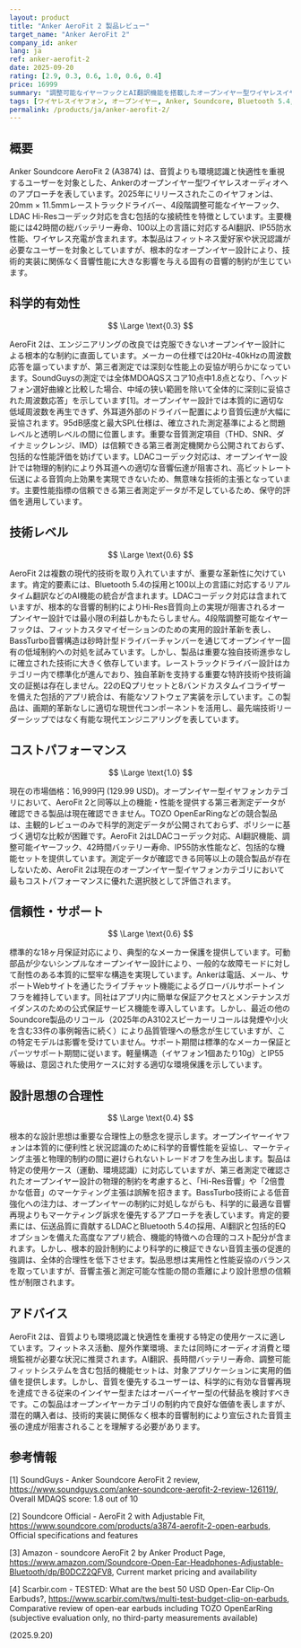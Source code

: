 ```yaml
---
layout: product
title: "Anker AeroFit 2 製品レビュー"
target_name: "Anker AeroFit 2"
company_id: anker
lang: ja
ref: anker-aerofit-2
date: 2025-09-20
rating: [2.9, 0.3, 0.6, 1.0, 0.6, 0.4]
price: 16999
summary: "調整可能なイヤーフックとAI翻訳機能を搭載したオープンイヤー型ワイヤレスイヤフォン。包括的な機能セットにも関わらず、オープンイヤー設計の根本的な制約により科学的に有効な音響性能の実現が阻害されています"
tags: [ワイヤレスイヤフォン, オープンイヤー, Anker, Soundcore, Bluetooth 5.4, LDAC, AI翻訳]
permalink: /products/ja/anker-aerofit-2/
---
```


## 概要

Anker Soundcore AeroFit 2 (A3874) は、音質よりも環境認識と快適性を重視するユーザーを対象とした、Ankerのオープンイヤー型ワイヤレスオーディオへのアプローチを表しています。2025年にリリースされたこのイヤフォンは、20mm × 11.5mmレーストラックドライバー、4段階調整可能なイヤーフック、LDAC Hi-Resコーデック対応を含む包括的な接続性を特徴としています。主要機能には42時間の総バッテリー寿命、100以上の言語に対応するAI翻訳、IP55防水性能、ワイヤレス充電が含まれます。本製品はフィットネス愛好家や状況認識が必要なユーザーを対象としていますが、根本的なオープンイヤー設計により、技術的実装に関係なく音響性能に大きな影響を与える固有の音響的制約が生じています。

## 科学的有効性

$$ \Large \text{0.3} $$

AeroFit 2は、エンジニアリングの改良では克服できないオープンイヤー設計による根本的な制約に直面しています。メーカーの仕様では20Hz-40kHzの周波数応答を謳っていますが、第三者測定では深刻な性能上の妥協が明らかになっています。SoundGuysの測定では全体MDOAQSスコア10点中1.8点となり、「ヘッドフォン選好曲線と比較した場合、中域の狭い範囲を除いて全体的に深刻に妥協された周波数応答」を示しています[1]。オープンイヤー設計では本質的に適切な低域周波数を再生できず、外耳道外部のドライバー配置により音質伝達が大幅に妥協されます。95dB感度と最大SPL仕様は、確立された測定基準によると問題レベルと透明レベルの間に位置します。重要な音質測定項目（THD、SNR、ダイナミックレンジ、IMD）は信頼できる第三者測定機関から公開されておらず、包括的な性能評価を妨げています。LDACコーデック対応は、オープンイヤー設計では物理的制約により外耳道への適切な音響伝達が阻害され、高ビットレート伝送による音質向上効果を実現できないため、無意味な技術的主張となっています。主要性能指標の信頼できる第三者測定データが不足しているため、保守的評価を適用しています。

## 技術レベル

$$ \Large \text{0.6} $$

AeroFit 2は複数の現代的技術を取り入れていますが、重要な革新性に欠けています。肯定的要素には、Bluetooth 5.4の採用と100以上の言語に対応するリアルタイム翻訳などのAI機能の統合が含まれます。LDACコーデック対応は含まれていますが、根本的な音響的制約によりHi-Res音質向上の実現が阻害されるオープンイヤー設計では最小限の利益しかもたらしません。4段階調整可能なイヤーフックは、フィットカスタマイゼーションのための実用的設計革新を表し、BassTurbo音響構造は砂時計型ドライバーチャンバーを通じてオープンイヤー固有の低域制約への対処を試みています。しかし、製品は重要な独自技術進歩なしに確立された技術に大きく依存しています。レーストラックドライバー設計はカテゴリー内で標準化が進んでおり、独自革新を支持する重要な特許技術や技術論文の証拠は存在しません。22のEQプリセットと8バンドカスタムイコライザーを備えた包括的アプリ統合は、有能なソフトウェア実装を示しています。この製品は、画期的革新なしに適切な現世代コンポーネントを活用し、最先端技術リーダーシップではなく有能な現代エンジニアリングを表しています。

## コストパフォーマンス

$$ \Large \text{1.0} $$

現在の市場価格：16,999円 (129.99 USD)。オープンイヤー型イヤフォンカテゴリにおいて、AeroFit 2と同等以上の機能・性能を提供する第三者測定データが確認できる製品は現在確認できません。TOZO OpenEarRingなどの競合製品は、主観的レビューのみで科学的測定データが公開されておらず、ポリシーに基づく適切な比較が困難です。AeroFit 2はLDACコーデック対応、AI翻訳機能、調整可能イヤーフック、42時間バッテリー寿命、IP55防水性能など、包括的な機能セットを提供しています。測定データが確認できる同等以上の競合製品が存在しないため、AeroFit 2は現在のオープンイヤー型イヤフォンカテゴリにおいて最もコストパフォーマンスに優れた選択肢として評価されます。

## 信頼性・サポート

$$ \Large \text{0.6} $$

標準的な18ヶ月保証対応により、典型的なメーカー保護を提供しています。可動部品が少ないシンプルなオープンイヤー設計により、一般的な故障モードに対して耐性のある本質的に堅牢な構造を実現しています。Ankerは電話、メール、サポートWebサイトを通じたライブチャット機能によるグローバルサポートインフラを維持しています。同社はアプリ内に簡単な保証アクセスとメンテナンスガイダンスのための公式保証サービス機能を導入しています。しかし、最近の他のSoundcore製品のリコール（2025年のA3102スピーカーリコールは発煙や小火を含む33件の事例報告に続く）により品質管理への懸念が生じていますが、この特定モデルは影響を受けていません。サポート期間は標準的なメーカー保証とパーツサポート期間に従います。軽量構造（イヤフォン1個あたり10g）とIP55等級は、意図された使用ケースに対する適切な環境保護を示しています。

## 設計思想の合理性

$$ \Large \text{0.4} $$

根本的な設計思想は重要な合理性上の懸念を提示します。オープンイヤーイヤフォンは本質的に便利性と状況認識のために科学的音響性能を妥協し、マーケティング主張と物理的制約の間に避けられないトレードオフを生み出します。製品は特定の使用ケース（運動、環境認識）に対応していますが、第三者測定で確認されたオープンイヤー設計の物理的制約を考慮すると、「Hi-Res音響」や「2倍豊かな低音」のマーケティング主張は誤解を招きます。BassTurbo技術による低音強化への注力は、オープンイヤーの制約に対処しながらも、科学的に最適な音響再現よりもマーケティング訴求を優先するアプローチを表しています。肯定的要素には、伝送品質に貢献するLDACとBluetooth 5.4の採用、AI翻訳と包括的EQオプションを備えた高度なアプリ統合、機能的特徴への合理的コスト配分が含まれます。しかし、根本的設計制約により科学的に検証できない音質主張の促進的強調は、全体的合理性を低下させます。製品思想は実用性と性能妥協のバランスを取っていますが、音響主張と測定可能な性能の間の乖離により設計思想の信頼性が制限されます。

## アドバイス

AeroFit 2は、音質よりも環境認識と快適性を重視する特定の使用ケースに適しています。フィットネス活動、屋外作業環境、または同時にオーディオ消費と環境監視が必要な状況に推奨されます。AI翻訳、長時間バッテリー寿命、調整可能フィットシステムを含む包括的機能セットは、対象アプリケーションに実用的価値を提供します。しかし、音質を優先するユーザーは、科学的に有効な音響再現を達成できる従来のインイヤー型またはオーバーイヤー型の代替品を検討すべきです。この製品はオープンイヤーカテゴリの制約内で良好な価値を表しますが、潜在的購入者は、技術的実装に関係なく根本的音響制約により宣伝された音質主張の達成が阻害されることを理解する必要があります。

## 参考情報

[1] SoundGuys - Anker Soundcore AeroFit 2 review, https://www.soundguys.com/anker-soundcore-aerofit-2-review-126119/, Overall MDAQS score: 1.8 out of 10

[2] Soundcore Official - AeroFit 2 with Adjustable Fit, https://www.soundcore.com/products/a3874-aerofit-2-open-earbuds, Official specifications and features

[3] Amazon - soundcore AeroFit 2 by Anker Product Page, https://www.amazon.com/Soundcore-Open-Ear-Headphones-Adjustable-Bluetooth/dp/B0DCZ2QFV8, Current market pricing and availability

[4] Scarbir.com - TESTED: What are the best 50 USD Open-Ear Clip-On Earbuds?, https://www.scarbir.com/tws/multi-test-budget-clip-on-earbuds, Comparative review of open-ear earbuds including TOZO OpenEarRing (subjective evaluation only, no third-party measurements available)

(2025.9.20)